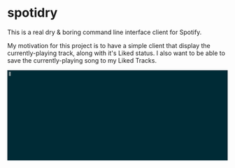 # spotidry

This is a real dry & boring command line interface client for Spotify.

My motivation for this project is to have a simple client that display the currently-playing track, along with it's Liked status.
I also want to be able to save the currently-playing song to my Liked Tracks.

![](https://raw.githubusercontent.com/mikeboiko/spotidry/gif/spotidry.gif)
